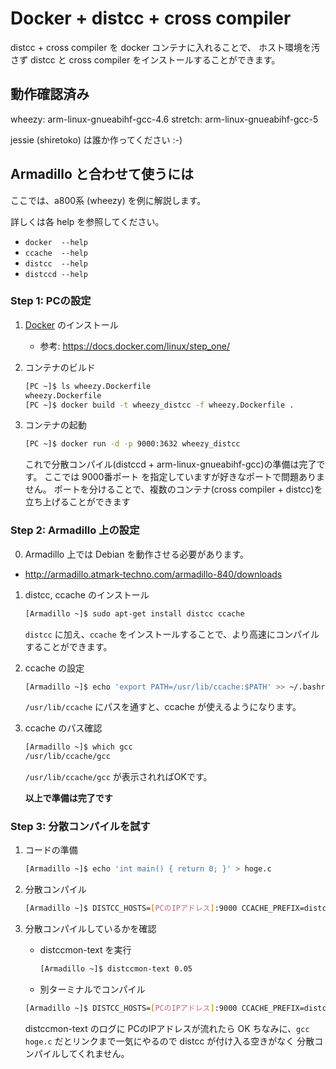 # Docker + distcc + cross compiler

distcc + cross compiler を docker コンテナに入れることで、
ホスト環境を汚さず distcc と cross compiler をインストールすることができます。

## 動作確認済み

 wheezy: arm-linux-gnueabihf-gcc-4.6
stretch: arm-linux-gnueabihf-gcc-5

jessie (shiretoko) は誰か作ってください :-)

## Armadillo と合わせて使うには

ここでは、a800系 (wheezy) を例に解説します。

詳しくは各 help を参照してください。
- `docker  --help`
- `ccache  --help`
- `distcc  --help`
- `distccd --help`

### Step 1: PCの設定

1. [Docker](https://www.docker.com/) のインストール
   - 参考: https://docs.docker.com/linux/step_one/

2. コンテナのビルド
    ```sh
    [PC ~]$ ls wheezy.Dockerfile
    wheezy.Dockerfile
    [PC ~]$ docker build -t wheezy_distcc -f wheezy.Dockerfile .
    ```
3. コンテナの起動
    ```sh
    [PC ~]$ docker run -d -p 9000:3632 wheezy_distcc
    ```
    これで分散コンパイル(distccd + arm-linux-gnueabihf-gcc)の準備は完了です。
    ここでは 9000番ポート を指定していますが好きなポートで問題ありません。
    ポートを分けることで、複数のコンテナ(cross compiler + distcc)を
    立ち上げることができます

### Step 2: Armadillo 上の設定

0. Armadillo 上では Debian を動作させる必要があります。
  - http://armadillo.atmark-techno.com/armadillo-840/downloads

1. distcc, ccache のインストール
    ```sh
    [Armadillo ~]$ sudo apt-get install distcc ccache
    ```
   `distcc` に加え、`ccache` をインストールすることで、より高速にコンパイルすることができます。

2. ccache の設定
    ```sh
    [Armadillo ~]$ echo 'export PATH=/usr/lib/ccache:$PATH' >> ~/.bashrc
    ```
    `/usr/lib/ccache` にパスを通すと、ccache が使えるようになります。

3. ccache のパス確認
    ```sh
    [Armadillo ~]$ which gcc
    /usr/lib/ccache/gcc
    ```
    `/usr/lib/ccache/gcc` が表示されればOKです。


     **以上で準備は完了です**

### Step 3: 分散コンパイルを試す

1. コードの準備
    ```sh
    [Armadillo ~]$ echo 'int main() { return 0; }' > hoge.c
    ```

2. 分散コンパイル
    ```sh
    [Armadillo ~]$ DISTCC_HOSTS=[PCのIPアドレス]:9000 CCACHE_PREFIX=distcc gcc -c hoge.c
    ```

2. 分散コンパイルしているかを確認
   - distccmon-text を実行
      ```sh
      [Armadillo ~]$ distccmon-text 0.05
      ```
   - 別ターミナルでコンパイル
    ```sh
    [Armadillo ~]$ DISTCC_HOSTS=[PCのIPアドレス]:9000 CCACHE_PREFIX=distcc gcc -c hoge.c
    ```

    distccmon-text のログに PCのIPアドレスが流れたら OK
    ちなみに、`gcc hoge.c` だとリンクまで一気にやるので distcc が付け入る空きがなく
    分散コンパイルしてくれません。
